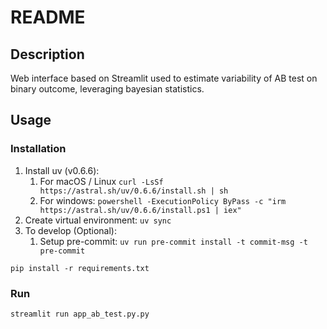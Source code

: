 # README

## Description

Web interface based on Streamlit used to estimate variability of AB test on binary outcome, leveraging bayesian statistics.

## Usage

### Installation


1. Install uv (v0.6.6):
   1. For macOS / Linux `curl -LsSf https://astral.sh/uv/0.6.6/install.sh | sh`
   2. For windows: `powershell -ExecutionPolicy ByPass -c "irm https://astral.sh/uv/0.6.6/install.ps1 | iex"`
2. Create virtual environment: `uv sync`
3. To develop (Optional):
   1. Setup pre-commit: `uv run pre-commit install -t commit-msg -t pre-commit`


```shell
pip install -r requirements.txt
```

### Run

```shell
streamlit run app_ab_test.py.py
```


